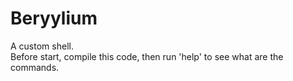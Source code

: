 # Beryylium
A custom shell.\
Before start, compile this code, then run 'help' to see what are the commands.
